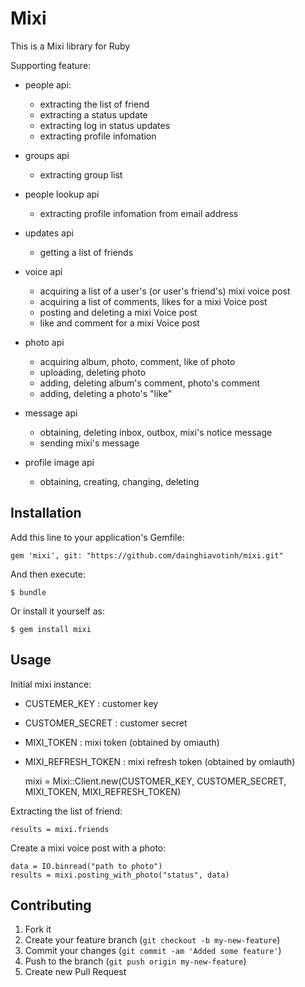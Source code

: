# Mixi

This is a Mixi library for Ruby

Supporting feature:
- people api:
  - extracting the list of friend
  - extracting a status update
  - extracting log in status updates
  - extracting profile infomation
 
- groups api
  - extracting group list

- people lookup api
  - extracting profile infomation from email address

- updates api
  - getting a list of friends
  
- voice api
  - acquiring a list of a user's (or user's friend's) mixi voice post
  - acquiring a list of comments, likes for a mixi Voice post
  - posting and deleting a mixi Voice post
  - like and comment for a mixi Voice post

- photo api
  - acquiring album, photo, comment, like of photo
  - uploading, deleting photo
  - adding, deleting album's comment, photo's comment
  - adding, deleting a photo's "like"

- message api
  - obtaining, deleting inbox, outbox, mixi's notice message
  - sending mixi's message

- profile image api
  - obtaining, creating, changing, deleting

## Installation

Add this line to your application's Gemfile:

    gem 'mixi', git: "https://github.com/dainghiavotinh/mixi.git"

And then execute:

    $ bundle

Or install it yourself as:

    $ gem install mixi

## Usage

Initial mixi instance:

- CUSTEMER_KEY		: customer key
- CUSTOMER_SECRET	: customer secret
- MIXI_TOKEN 	 	: mixi token (obtained by omiauth)
- MIXI_REFRESH_TOKEN	: mixi refresh token (obtained by omiauth)

    mixi = Mixi::Client.new(CUSTOMER_KEY, CUSTOMER_SECRET, MIXI_TOKEN, MIXI_REFRESH_TOKEN)

Extracting the list of friend:

    results = mixi.friends

Create a mixi voice post with a photo:
  
    data = IO.binread("path to photo")
    results = mixi.posting_with_photo("status", data)

## Contributing

1. Fork it
2. Create your feature branch (`git checkout -b my-new-feature`)
3. Commit your changes (`git commit -am 'Added some feature'`)
4. Push to the branch (`git push origin my-new-feature`)
5. Create new Pull Request
